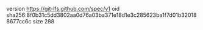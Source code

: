 version https://git-lfs.github.com/spec/v1
oid sha256:8f0b31c5dd3802aa0d76a03ba371e18d1e3c285623ba1f7d01b320188677cc6c
size 288
